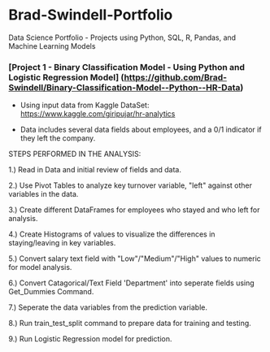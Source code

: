 # Brad-Swindell-Portfolio
Data Science Portfolio - Projects using Python, SQL, R, Pandas, and Machine Learning Models


### [Project 1 - Binary Classification Model - Using Python and Logistic Regression Model] (https://github.com/Brad-Swindell/Binary-Classification-Model--Python--HR-Data)


 - Using input data from Kaggle DataSet:  https://www.kaggle.com/giripujar/hr-analytics

 - Data includes several data fields about employees, and a 0/1 indicator if they left the company.
 

STEPS PERFORMED IN THE ANALYSIS:
 
 1.) Read in Data and initial review of fields and data.
 
 2.) Use Pivot Tables to analyze key turnover variable, "left" against other variables in the data.

 3.) Create different DataFrames for employees who stayed and who left for analysis.
 
 4.) Create Histograms of values to visualize the differences in staying/leaving in key variables.
 
 5.) Convert salary text field with "Low"/"Medium"/"High" values to numeric for model analysis.
 
 6.) Convert Catagorical/Text Field 'Department' into seperate fields using Get_Dummies Command.
 
 7.) Seperate the data variables from the prediction variable.
 
 8.) Run train_test_split command to prepare data for training and testing.
 
 9.) Run Logistic Regression model for prediction. 
